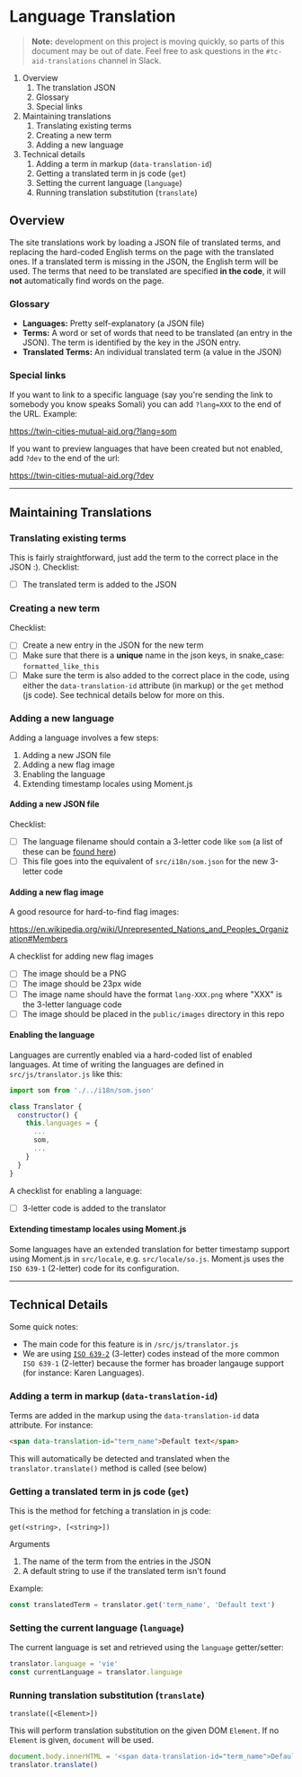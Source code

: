 # Language Translation

> **Note:** development on this project is moving quickly, so parts of this document may be out of date. Feel free to ask questions in the `#tc-aid-translations` channel in Slack.

1. Overview
   1. The translation JSON
   2. Glossary
   3. Special links
2. Maintaining translations
   1. Translating existing terms
   2. Creating a new term
   3. Adding a new language
3. Technical details
   1. Adding a term in markup (`data-translation-id`)
   2. Getting a translated term in js code (`get`)
   3. Setting the current language (`language`)
   4. Running translation substitution (`translate`)

## Overview

The site translations work by loading a JSON file of translated terms, and replacing the hard-coded English terms on the page with the translated ones. If a translated term is missing in the JSON, the English term will be used. The terms that need to be translated are specified **in the code**, it will **not** automatically find words on the page.

### Glossary

 * **Languages:** Pretty self-explanatory (a JSON file)
 * **Terms:** A word or set of words that need to be translated (an entry in the JSON). The term is identified by the key in the JSON entry.
 * **Translated Terms:** An individual translated term (a value in the JSON)

### Special links

If you want to link to a specific language (say you're sending the link to somebody you know speaks Somali) you can add `?lang=XXX` to the end of the URL. Example:

https://twin-cities-mutual-aid.org/?lang=som

If you want to preview languages that have been created but not enabled, add `?dev` to the end of the url:

https://twin-cities-mutual-aid.org/?dev

---

## Maintaining Translations

### Translating existing terms

This is fairly straightforward, just add the term to the correct place in the JSON :). Checklist:

 - [ ] The translated term is added to the JSON

### Creating a new term

Checklist:

 - [ ] Create a new entry in the JSON for the new term
 - [ ] Make sure that there is a **unique** name in the json keys, in snake_case: `formatted_like_this`
 - [ ] Make sure the term is also added to the correct place in the code, using either the `data-translation-id` attribute (in markup) or the `get` method (js code). See technical details below for more on this.

### Adding a new language

Adding a language involves a few steps:

1. Adding a new JSON file
2. Adding a new flag image
3. Enabling the language
4. Extending timestamp locales using Moment.js

#### Adding a new JSON file

Checklist:

 - [ ] The language filename should contain a 3-letter code like `som` (a list of these can be [found here](https://en.wikipedia.org/wiki/List_of_ISO_639-2_codes))
 - [ ] This file goes into the equivalent of `src/i18n/som.json` for the new 3-letter code

#### Adding a new flag image

A good resource for hard-to-find flag images:

https://en.wikipedia.org/wiki/Unrepresented_Nations_and_Peoples_Organization#Members

A checklist for adding new flag images

 - [ ] The image should be a PNG
 - [ ] The image should be 23px wide
 - [ ] The image name should have the format `lang-XXX.png` where "XXX" is the 3-letter language code
 - [ ] The image should be placed in the `public/images` directory in this repo

#### Enabling the language

Languages are currently enabled via a hard-coded list of enabled languages. At time of writing the languages are defined in `src/js/translator.js` like this:

```js
import som from './../i18n/som.json'

class Translator {
  constructor() {
    this.languages = {
      ...
      som,
      ...
    }
  }
}
```

A checklist for enabling a language:

 - [ ] 3-letter code is added to the translator

#### Extending timestamp locales using Moment.js

Some languages have an extended translation for better timestamp support using Moment.js in `src/locale`, e.g. `src/locale/so.js`. Moment.js uses the `ISO 639-1` (2-letter) code for its configuration.

---

## Technical Details

Some quick notes:

 * The main code for this feature is in `/src/js/translator.js`
 * We are using [`ISO 639-2`](https://en.wikipedia.org/wiki/List_of_ISO_639-2_codes) (3-letter) codes instead of the more common `ISO 639-1` (2-letter) because the former has broader langauge support (for instance: Karen Languages).

 ### Adding a term in markup (`data-translation-id`)

 Terms are added in the markup using the `data-translation-id` data attribute. For instance:

 ```html
 <span data-translation-id="term_name">Default text</span>
 ```
This will automatically be detected and translated when the `translator.translate()` method is called (see below)

 ### Getting a translated term in js code (`get`)

 This is the method for fetching a translation in js code:

`get(<string>, [<string>])`

Arguments

1. The name of the term from the entries in the JSON
2. A default string to use if the translated term isn't found

Example:


 ```js
const translatedTerm = translator.get('term_name', 'Default text')
 ```

### Setting the current language (`language`)

The current language is set and retrieved using the `language` getter/setter:

```js
translator.language = 'vie'
const currentLanguage = translator.language
```

### Running translation substitution (`translate`)

`translate([<Element>])`

This will perform translation substitution on the given DOM `Element`. If no `Element` is given, `document` will be used.

```js
document.body.innerHTML = '<span data-translation-id="term_name">Default text</span>'
translator.translate()
```
